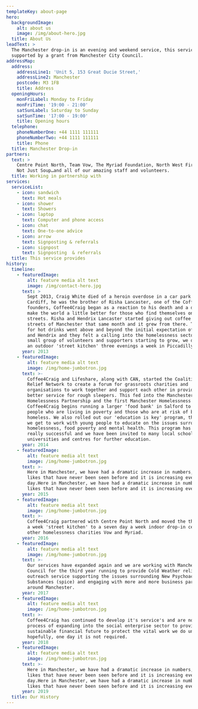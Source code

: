 ```yaml
---
templateKey: about-page
hero:
  backgroundImage:
    alt: about us
    image: /img/about-hero.jpg
  title: About Us
leadText: >
  The Manchester drop-in is an evening and weekend service, this service is
  supported by a grant from Manchester City Council.
addressMap:
  address:
    addressLine1: 'Unit 5, 153 Great Ducie Street,'
    addressLine2: Manchester
    postcode: M3 1FB
    title: Address
  openingHours:
    monFriLabel: Monday to Friday
    monFriTime: '19:00 - 21:00'
    satSunLabel: Saturday to Sunday
    satSunTime: '17:00 - 19:00'
    title: Opening hours
  telephone:
    phoneNumberOne: +44 1111 111111
    phoneNumberTwo: +44 1111 111111
    title: Phone
  title: Manchester Drop-in
partners:
  text: >
    Centre Point North, Team Vow, The Myriad Foundation, North West First Aid,
    Not Just Soup…and all of our amazing staff and volunteers.
  title: Working in partnership with
services:
  serviceList:
    - icon: sandwich
      text: Hot meals
    - icon: shower
      text: Showers
    - icon: laptop
      text: Computer and phone access
    - icon: chat
      text: One-to-one advice
    - icon: arrow
      text: Signposting & referrals
    - icon: signpost
      text: Signposting  & referrals
  title: This service provides
history:
  timeline:
    - featuredImage:
        alt: feature media alt text
        image: /img/contact-hero.jpg
      text: >
        Sept 2013, Craig White died of a heroin overdose in a car park in
        Cardiff, he was the brother of Risha Lancaster, one of the Coffee4Craig
        founders, Coffee4Craig began as a reaction to his death and a desire to
        make the world a little better for those who find themselves on the
        streets. Risha and Hendrix Lancaster started giving out coffee on the
        streets of Manchester that same month and it grew from there. The demand
        for hot drinks went above and beyond the initial expectation of Risha
        and Hendrix and they felt a calling into the homelessness sector. With a
        small group of volunteers and supporters starting to grow, we developed
        an outdoor 'street kitchen' three evenings a week in Piccadilly Gardens.
      year: 2013
    - featuredImage:
        alt: feature media alt text
        image: /img/home-jumbotron.jpg
      text: >-
        Coffee4Craig and Lifeshare, along with CAN, started the Coalition of
        Relief Network to create a forum for grassroots charities and
        organisations to work together and support each other in providing a
        better service for rough sleepers. This fed into the Manchester
        Homelessness Partnership and the first Manchester Homelessness Charter.
        Coffee4Craig begins running a larger 'food bank' in Salford to support
        people who are living in poverty and those who are at risk of becoming
        homeless. We also rolled out our 'education is key' program, this means
        we get to work with young people to educate on the issues surrounding
        homelessness, food poverty and mental health. This program has been
        really successful and we have been invited to many local schools,
        universities and centres for further education.
      year: 2014
    - featuredImage:
        alt: feature media alt text
        image: /img/home-jumbotron.jpg
      text: >-
        Here in Manchester, we have had a dramatic increase in numbers, the
        likes that have never been seen before and it is increasing every
        day.Here in Manchester, we have had a dramatic increase in numbers, the
        likes that have never been seen before and it is increasing every day.
      year: 2015
    - featuredImage:
        alt: feature media alt text
        image: /img/home-jumbotron.jpg
      text: >-
        Coffee4Craig partnered with Centre Point North and moved the three days
        a week 'street kitchen' to a seven day a week indoor drop-in centre with
        other homelessness charities Vow and Myriad. 
      year: 2016
    - featuredImage:
        alt: feature media alt text
        image: /img/home-jumbotron.jpg
      text: >-
        Our services have expanded again and we are working with Manchester City
        Council for the third year running to provide Cold Weather relief, an
        outreach service supporting the issues surrounding New Psychoactive
        Substances (spice) and engaging with more and more business partners
        around Manchester. 
      year: 2017
    - featuredImage:
        alt: feature media alt text
        image: /img/home-jumbotron.jpg
      text: >-
        Coffee4Craig has continued to develop it's service's and are now in the
        process of expanding into the social enterprise sector to provide a more
        sustainable financial future to protect the vital work we do until,
        hopefully, one day it is not required. 
      year: 2018
    - featuredImage:
        alt: feature media alt text
        image: /img/home-jumbotron.jpg
      text: >-
        Here in Manchester, we have had a dramatic increase in numbers, the
        likes that have never been seen before and it is increasing every
        day.Here in Manchester, we have had a dramatic increase in numbers, the
        likes that have never been seen before and it is increasing every day.
      year: 2019
  title: Our History
---
```


